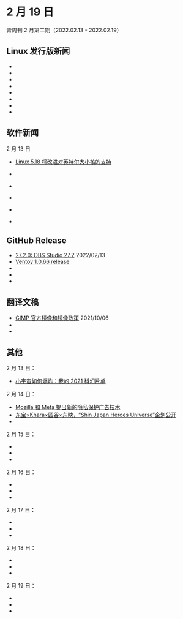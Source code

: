 # 2 月 19 日

青周刊 2 月第二期（2022.02.13 - 2022.02.19）

## Linux 发行版新闻

- []()
- []()
- []()
- []()
- []()
- []()
- []()
- []()

## 软件新闻

2 月 13 日

- [Linux 5.18 将改进对英特尔大小核的支持](https://www.solidot.org/story?sid=70640)

- []()
- []()
- []()
- []()
- []()

## GitHub Release

- [27.2.0: OBS Studio 27.2](https://github.com/obsproject/obs-studio/releases/tag/27.2.0) 2022/02/13
- [Ventoy 1.0.66 release](https://github.com/ventoy/Ventoy/releases/tag/v1.0.66)
- []()
- []()
- []()

## 翻译文稿

- [GIMP 官方镜像和镜像政策](../../translation/gimp-mirror-policy.md) 2021/10/06
- []()
- []()

## 其他

2 月 13 日：

- [小宇宙如何爆炸：我的 2021 科幻片单](https://www.gcores.com/articles/147349)

2 月 14 日：

- [Mozilla 和 Meta 提出新的隐私保护广告技术](https://www.solidot.org/story?sid=70645)
- [东宝×Khara×圆谷×东映，“Shin Japan Heroes Universe”企划公开](https://www.gcores.com/articles/147453)
- []()

2 月 15 日：

- []()
- []()
- []()

2 月 16 日：

- []()
- []()
- []()

2 月 17 日：

- []()
- []()
- []()

2 月 18 日：

- []()
- []()
- []()

2 月 19 日：

- []()
- []()
- []()
